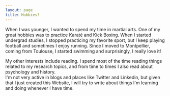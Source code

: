 ```yaml
---
layout: page
title: Hobbies!
---
```


When I was younger, I wanted to spend my time in martial arts. One of my great hobbies was to practice Karaté and Kick Boxing. When I started undergrad studies, I stopped practicing my favorite sport, but I keep playing football and sometimes I enjoy running. Since I moved to Montpellier, coming from Toulouse, I started swimming and surprisingly, I really love it! 

My other interests include reading. I spend most of the time reading things related to my research topics, and from time to times I also read about psychology and history.  
I'm not very active in blogs and places like Twitter and Linkedin, but given that I just created this Website, I will try to write about things I'm learning and doing whenever I have time. 

